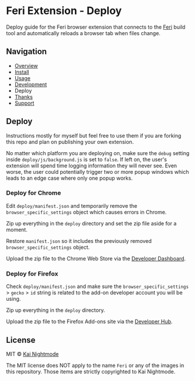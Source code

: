 # Feri Extension - Deploy

Deploy guide for the Feri browser extension that connects to the [Feri](https://github.com/nightmode/feri) build tool and automatically reloads a browser tab when files change.

## Navigation

* [Overview](../README.md#overview)
* [Install](../README.md#install)
* [Usage](usage.md#usage)
* [Development](development.md#development)
* Deploy
* [Thanks](../README.md#thanks)
* [Support](../README.md#support)

## Deploy

Instructions mostly for myself but feel free to use them if you are forking this repo and plan on publishing your own extension.

No matter which platform you are deploying on, make sure the `debug` setting inside `deploy/js/background.js` is set to `false`. If left on, the user's extension will spend time logging information they will never see. Even worse, the user could potentially trigger two or more popup windows which leads to an edge case where only one popup works.

### Deploy for Chrome

Edit `deploy/manifest.json` and temporarily remove the `browser_specific_settings` object which causes errors in Chrome.

Zip up everything in the `deploy` directory and set the zip file aside for a moment.

Restore `manifest.json` so it includes the previously removed `browser_specific_settings` object.

Upload the zip file to the Chrome Web Store via the [Developer Dashboard](https://chrome.google.com/webstore/developer/dashboard).

### Deploy for Firefox

Check `deploy/manifest.json` and make sure the `browser_specific_settings` > `gecko` > `id` string is related to the add-on developer account you will be using.

Zip up everything in the `deploy` directory.

Upload the zip file to the Firefox Add-ons site via the [Developer Hub](https://addons.mozilla.org/en-US/developers/addons).

## License

MIT © [Kai Nightmode](https://twitter.com/kai_nightmode)

The MIT license does NOT apply to the name `Feri` or any of the images in this repository. Those items are strictly copyrighted to Kai Nightmode.